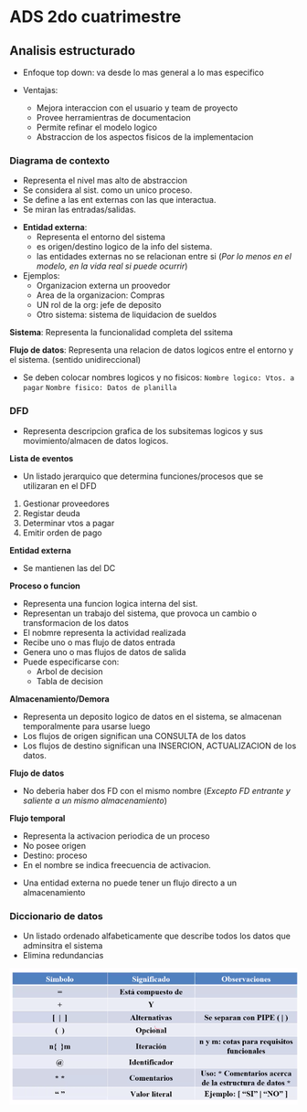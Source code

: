 # ADS 2do cuatrimestre

## Analisis estructurado

* Enfoque top down: va desde lo mas general a lo mas especifico

* Ventajas:
    - Mejora interaccion con el usuario y team de proyecto
    - Provee herramientras de documentacion
    - Permite refinar el modelo logico
    - Abstraccion de los aspectos fisicos de la implementacion

### Diagrama de contexto
- Representa el nivel mas alto de abstraccion
- Se considera al sist. como un unico proceso.
- Se define a las ent externas con las que interactua.
- Se miran las entradas/salidas.

* **Entidad externa**: 
    - Representa el entorno del sistema
    - es origen/destino logico de la info del sistema.
    - las entidades externas no se relacionan entre si (_Por lo menos en el modelo, en la vida real si puede ocurrir_)
* Ejemplos:
    - Organizacion externa  un proovedor
    - Area de la organizacion: Compras
    - UN rol de la org:  jefe de deposito
    - Otro sistema: sistema de liquidacion de sueldos

**Sistema**:
Representa la funcionalidad completa del ssitema

**Flujo de datos**: Representa una relacion de datos logicos entre el entorno y el sistema. (sentido unidireccional)

* Se deben colocar nombres logicos y no fisicos:
`Nombre logico: Vtos. a pagar`
`Nombre fisico: Datos de planilla` 

### DFD
* Representa descripcion grafica de los subsitemas logicos y sus movimiento/almacen de datos logicos.




**Lista de eventos**
- Un listado jerarquico que determina funciones/procesos que se utilizaran en el DFD
1. Gestionar proveedores
1. Registar deuda
1. Determinar vtos a pagar
1. Emitir orden de pago


**Entidad externa**
- Se mantienen las del DC

**Proceso o funcion**
- Representa una funcion logica interna del sist.
- Representan un trabajo del sistema, que provoca un cambio o transformacion de los datos
- El nobmre representa la actividad realizada
- Recibe uno o mas flujo de datos entrada
- Genera uno o mas flujos de datos de salida
- Puede especificarse con:
    - Arbol de decision
    - Tabla de decision

**Almacenamiento/Demora**
- Representa un deposito logico de datos en el sistema, se almacenan temporalmente para usarse luego
- Los flujos de origen significan una CONSULTA de los datos
- Los flujos de destino significan una INSERCION, ACTUALIZACION de los datos.

**Flujo de datos**

- No deberia haber dos FD con el mismo nombre (_Excepto FD entrante y saliente a un mismo almacenamiento_)

**Flujo temporal**
- Representa la activacion periodica de un proceso
- No posee origen
- Destino: proceso
- En el nombre se indica freecuencia de activacion.


* Una entidad externa no puede tener un flujo directo a un almacenamiento

### Diccionario de datos
- Un listado ordenado alfabeticamente que describe todos los datos que adminsitra el sistema
- Elimina redundancias

![](2022-06-28-10-37-10.png)
